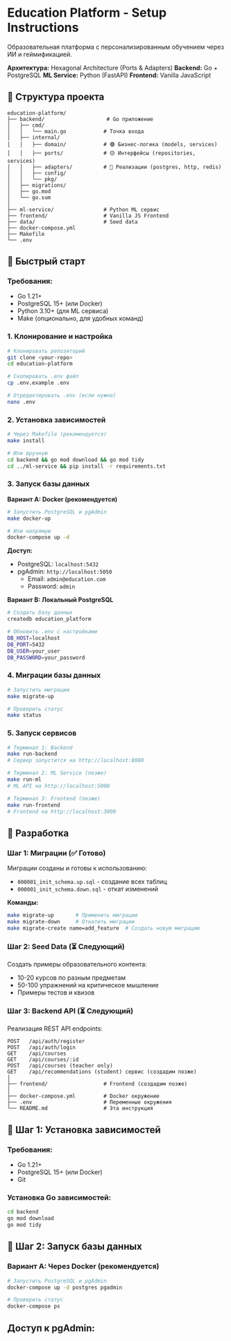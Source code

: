 # Education Platform - Setup Instructions

Образовательная платформа с персонализированным обучением через ИИ и геймификацией.

**Архитектура:** Hexagonal Architecture (Ports & Adapters)
**Backend:** Go + PostgreSQL
**ML Service:** Python (FastAPI)
**Frontend:** Vanilla JavaScript

## 📁 Структура проекта

```
education-platform/
├── backend/                    # Go приложение
│   ├── cmd/
│   │   └── main.go            # Точка входа
│   ├── internal/
│   │   ├── domain/            # 🟢 Бизнес-логика (models, services)
│   │   ├── ports/             # 🟡 Интерфейсы (repositories, services)
│   │   ├── adapters/          # 🔵 Реализации (postgres, http, redis)
│   │   ├── config/
│   │   └── pkg/
│   ├── migrations/
│   ├── go.mod
│   └── go.sum
│
├── ml-service/                # Python ML сервис
├── frontend/                  # Vanilla JS Frontend
├── data/                      # Seed data
├── docker-compose.yml
├── Makefile
└── .env
```

## 🚀 Быстрый старт

### Требования:
- Go 1.21+
- PostgreSQL 15+ (или Docker)
- Python 3.10+ (для ML сервиса)
- Make (опционально, для удобных команд)

### 1. Клонирование и настройка

```bash
# Клонировать репозиторий
git clone <your-repo>
cd education-platform

# Скопировать .env файл
cp .env.example .env

# Отредактировать .env (если нужно)
nano .env
```

### 2. Установка зависимостей

```bash
# Через Makefile (рекомендуется)
make install

# Или вручную
cd backend && go mod download && go mod tidy
cd ../ml-service && pip install -r requirements.txt
```

### 3. Запуск базы данных

**Вариант A: Docker (рекомендуется)**

```bash
# Запустить PostgreSQL и pgAdmin
make docker-up

# Или напрямую
docker-compose up -d
```

**Доступ:**
- PostgreSQL: `localhost:5432`
- pgAdmin: `http://localhost:5050`
  - Email: `admin@education.com`
  - Password: `admin`

**Вариант B: Локальный PostgreSQL**

```bash
# Создать базу данных
createdb education_platform

# Обновить .env с настройками
DB_HOST=localhost
DB_PORT=5432
DB_USER=your_user
DB_PASSWORD=your_password
```

### 4. Миграции базы данных

```bash
# Запустить миграции
make migrate-up

# Проверить статус
make status
```

### 5. Запуск сервисов

```bash
# Терминал 1: Backend
make run-backend
# Сервер запустится на http://localhost:8080

# Терминал 2: ML Service (позже)
make run-ml
# ML API на http://localhost:5000

# Терминал 3: Frontend (позже)
make run-frontend
# Frontend на http://localhost:3000
```

## 🎯 Разработка

### Шаг 1: Миграции (✅ Готово)

Миграции созданы и готовы к использованию:
- `000001_init_schema.up.sql` - создание всех таблиц
- `000001_init_schema.down.sql` - откат изменений

**Команды:**
```bash
make migrate-up       # Применить миграции
make migrate-down     # Откатить миграции
make migrate-create name=add_feature  # Создать новую миграцию
```

### Шаг 2: Seed Data (⏳ Следующий)

Создать примеры образовательного контента:
- 10-20 курсов по разным предметам
- 50-100 упражнений на критическое мышление
- Примеры тестов и квизов

### Шаг 3: Backend API (⏳ Следующий)

Реализация REST API endpoints:
```
POST   /api/auth/register
POST   /api/auth/login
GET    /api/courses
GET    /api/courses/:id
POST   /api/courses (teacher only)
GET    /api/recommendations (student) сервис (создадим позже)
│
├── frontend/                  # Frontend (создадим позже)
│
├── docker-compose.yml         # Docker окружение
├── .env                       # Переменные окружения
└── README.md                  # Эта инструкция
```

## 🚀 Шаг 1: Установка зависимостей

### Требования:
- Go 1.21+
- PostgreSQL 15+ (или Docker)
- Git

### Установка Go зависимостей:

```bash
cd backend
go mod download
go mod tidy
```

## 🐳 Шаг 2: Запуск базы данных

### Вариант A: Через Docker (рекомендуется)

```bash
# Запустить PostgreSQL и pgAdmin
docker-compose up -d postgres pgadmin

# Проверить статус
docker-compose ps
```

**Доступ к pgAdmin:**
-